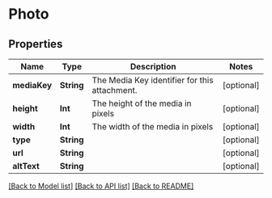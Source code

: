 # Photo

## Properties
Name | Type | Description | Notes
------------ | ------------- | ------------- | -------------
**mediaKey** | **String** | The Media Key identifier for this attachment. | [optional] 
**height** | **Int** | The height of the media in pixels | [optional] 
**width** | **Int** | The width of the media in pixels | [optional] 
**type** | **String** |  | [optional] 
**url** | **String** |  | [optional] 
**altText** | **String** |  | [optional] 

[[Back to Model list]](../README.md#documentation-for-models) [[Back to API list]](../README.md#documentation-for-api-endpoints) [[Back to README]](../README.md)


